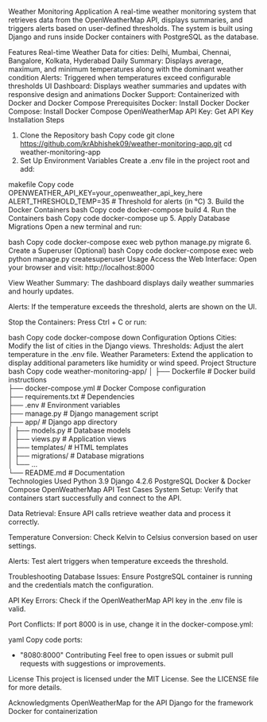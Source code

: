 Weather Monitoring Application
A real-time weather monitoring system that retrieves data from the OpenWeatherMap API, displays summaries, and triggers alerts based on user-defined thresholds. The system is built using Django and runs inside Docker containers with PostgreSQL as the database.

Features
Real-time Weather Data for cities: Delhi, Mumbai, Chennai, Bangalore, Kolkata, Hyderabad
Daily Summary: Displays average, maximum, and minimum temperatures along with the dominant weather condition
Alerts: Triggered when temperatures exceed configurable thresholds
UI Dashboard: Displays weather summaries and updates with responsive design and animations
Docker Support: Containerized with Docker and Docker Compose
Prerequisites
Docker: Install Docker
Docker Compose: Install Docker Compose
OpenWeatherMap API Key: Get API Key
Installation Steps
1. Clone the Repository
bash
Copy code
git clone https://github.com/krAbhishek09/weather-monitoring-app.git
cd weather-monitoring-app
2. Set Up Environment Variables
Create a .env file in the project root and add:

makefile
Copy code
OPENWEATHER_API_KEY=your_openweather_api_key_here
ALERT_THRESHOLD_TEMP=35  # Threshold for alerts (in °C)
3. Build the Docker Containers
bash
Copy code
docker-compose build
4. Run the Containers
bash
Copy code
docker-compose up
5. Apply Database Migrations
Open a new terminal and run:

bash
Copy code
docker-compose exec web python manage.py migrate
6. Create a Superuser (Optional)
bash
Copy code
docker-compose exec web python manage.py createsuperuser
Usage
Access the Web Interface:
Open your browser and visit:
http://localhost:8000

View Weather Summary:
The dashboard displays daily weather summaries and hourly updates.

Alerts:
If the temperature exceeds the threshold, alerts are shown on the UI.

Stop the Containers:
Press Ctrl + C or run:

bash
Copy code
docker-compose down
Configuration Options
Cities: Modify the list of cities in the Django views.
Thresholds: Adjust the alert temperature in the .env file.
Weather Parameters: Extend the application to display additional parameters like humidity or wind speed.
Project Structure
bash
Copy code
weather-monitoring-app/
│
├── Dockerfile              # Docker build instructions  
├── docker-compose.yml      # Docker Compose configuration  
├── requirements.txt        # Dependencies  
├── .env                    # Environment variables  
├── manage.py               # Django management script  
├── app/                    # Django app directory  
│   ├── models.py           # Database models  
│   ├── views.py            # Application views  
│   ├── templates/          # HTML templates  
│   ├── migrations/         # Database migrations  
│   └── ...  
└── README.md               # Documentation  
Technologies Used
Python 3.9
Django 4.2.6
PostgreSQL
Docker & Docker Compose
OpenWeatherMap API
Test Cases
System Setup:
Verify that containers start successfully and connect to the API.

Data Retrieval:
Ensure API calls retrieve weather data and process it correctly.

Temperature Conversion:
Check Kelvin to Celsius conversion based on user settings.

Alerts:
Test alert triggers when temperature exceeds the threshold.

Troubleshooting
Database Issues:
Ensure PostgreSQL container is running and the credentials match the configuration.

API Key Errors:
Check if the OpenWeatherMap API key in the .env file is valid.

Port Conflicts:
If port 8000 is in use, change it in the docker-compose.yml:

yaml
Copy code
ports:
  - "8080:8000"
Contributing
Feel free to open issues or submit pull requests with suggestions or improvements.

License
This project is licensed under the MIT License. See the LICENSE file for more details.

Acknowledgments
OpenWeatherMap for the API
Django for the framework
Docker for containerization
